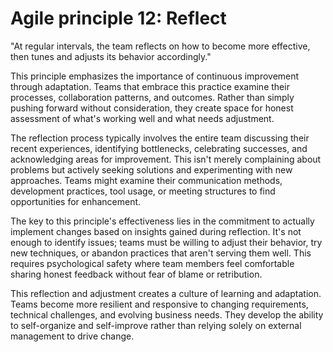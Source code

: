 # Agile principle 12: Reflect

"At regular intervals, the team reflects on how to become more effective, then tunes and adjusts its behavior accordingly."

This principle emphasizes the importance of continuous improvement through adaptation. Teams that embrace this practice examine their processes, collaboration patterns, and outcomes. Rather than simply pushing forward without consideration, they create space for honest assessment of what's working well and what needs adjustment.

The reflection process typically involves the entire team discussing their recent experiences, identifying bottlenecks, celebrating successes, and acknowledging areas for improvement. This isn't merely complaining about problems but actively seeking solutions and experimenting with new approaches. Teams might examine their communication methods, development practices, tool usage, or meeting structures to find opportunities for enhancement.

The key to this principle's effectiveness lies in the commitment to actually implement changes based on insights gained during reflection. It's not enough to identify issues; teams must be willing to adjust their behavior, try new techniques, or abandon practices that aren't serving them well. This requires psychological safety where team members feel comfortable sharing honest feedback without fear of blame or retribution.

This reflection and adjustment creates a culture of learning and adaptation. Teams become more resilient and responsive to changing requirements, technical challenges, and evolving business needs. They develop the ability to self-organize and self-improve rather than relying solely on external management to drive change.
